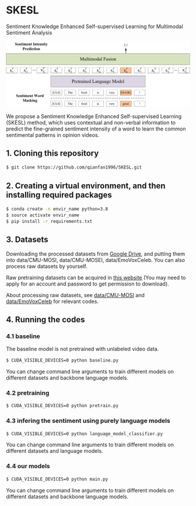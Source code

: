 # SKESL
Sentiment Knowledge Enhanced Self-supervised Learning for Multimodal Sentiment Analysis

![The framework of SKESL](imgs/framework.jpg)

We propose a Sentiment Knowledge Enhanced Self-supervised Learning (SKESL) method,
which uses contextual and non-verbal information to predict the fine-grained sentiment intensity of a word
to learn the common sentimental patterns in opinion videos.

## 1. Cloning this repository
```bash
$ git clone https://github.com/qianfan1996/SKESL.git
```

## 2. Creating a virtual environment, and then installing required packages
```bash
$ conda create -n envir_name python=3.8
$ source activate envir_name
$ pip install -r requirements.txt
```

## 3. Datasets
Downloading the processed datasets from [Google Drive](https://drive.google.com/drive/my-drive), and putting them into data/CMU-MOSI, data/CMU-MOSEI, data/EmoVoxCeleb.
You can also process raw datasets by yourself.

Raw pretraining datasets can be acquired in [this website](https://www.robots.ox.ac.uk/~vgg/data/voxceleb) 
(You may need to apply for an account and password to get permission to download).

About processing raw datasets, see [data/CMU-MOSI](https://github.com/qianfan1996/SKESL/tree/main/data/CMU-MOSI) and [data/EmoVoxCeleb](https://github.com/qianfan1996/SKESL/tree/main/data/EmoVoxCeleb)
for relevant codes.

## 4. Running the codes
### 4.1 baseline
The baseline model is not pretrained with unlabeled video data.
```bash
$ CUDA_VISIBLE_DEVICES=0 python baseline.py
```
You can change command line arguments to train different models on different datasets and backbone language models.

### 4.2 pretraining
```bash
$ CUDA_VISIBLE_DEVICES=0 python pretrain.py
```

### 4.3 infering the sentiment using purely language models
```bash
$ CUDA_VISIBLE_DEVICES=0 python language_model_classifier.py
```
You can change command line arguments to train different models on different datasets and language models.

### 4.4 our models
```bash
$ CUDA_VISIBLE_DEVICES=0 python main.py
```
You can change command line arguments to train different models on different datasets and backbone language models.
